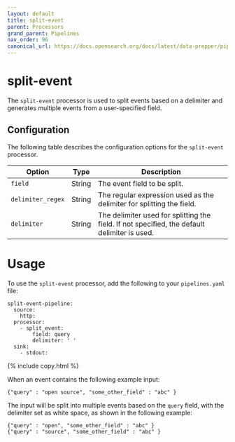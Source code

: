 ```yaml
---
layout: default
title: split-event
parent: Processors
grand_parent: Pipelines
nav_order: 96
canonical_url: https://docs.opensearch.org/docs/latest/data-prepper/pipelines/configuration/processors/split-event/
---
```


# split-event

The `split-event` processor is used to split events based on a delimiter and generates multiple events from a user-specified field.

## Configuration

The following table describes the configuration options for the `split-event` processor.

| Option           | Type    | Description                                                                                   |
|------------------|---------|-----------------------------------------------------------------------------------------------|
| `field`          | String  | The event field to be split.                                                           |
| `delimiter_regex`| String  | The regular expression used as the delimiter for splitting the field.                         |
| `delimiter`      | String  | The delimiter used for splitting the field. If not specified, the default delimiter is used.  |

# Usage

To use the `split-event` processor, add the following to your `pipelines.yaml` file:

```
split-event-pipeline:
  source:
    http:
  processor:
    - split_event:
        field: query
        delimiter: ' '    
  sink:
    - stdout:
```
{% include copy.html %}

When an event contains the following example input:

```
{"query" : "open source", "some_other_field" : "abc" }
```

The input will be split into multiple events based on the `query` field, with the delimiter set as white space, as shown in the following example:

```
{"query" : "open", "some_other_field" : "abc" }
{"query" : "source", "some_other_field" : "abc" }
```

